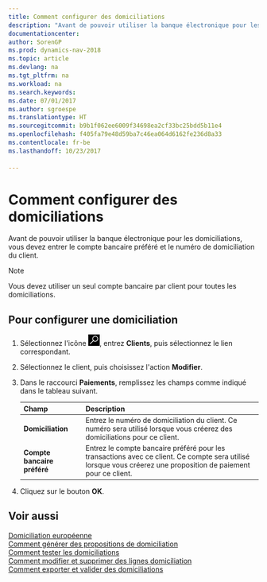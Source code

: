 ```yaml
---
title: Comment configurer des domiciliations
description: "Avant de pouvoir utiliser la banque électronique pour les domiciliations, vous devez entrer le compte bancaire préféré et le numéro de domiciliation du client."
documentationcenter: 
author: SorenGP
ms.prod: dynamics-nav-2018
ms.topic: article
ms.devlang: na
ms.tgt_pltfrm: na
ms.workload: na
ms.search.keywords: 
ms.date: 07/01/2017
ms.author: sgroespe
ms.translationtype: HT
ms.sourcegitcommit: b9b1f062ee6009f34698ea2cf33bc25bdd5b11e4
ms.openlocfilehash: f405fa79e48d59ba7c46ea064d6162fe236d8a33
ms.contentlocale: fr-be
ms.lasthandoff: 10/23/2017

---
```

# <a name="how-to-set-up-domiciliations"></a>Comment configurer des domiciliations
Avant de pouvoir utiliser la banque électronique pour les domiciliations, vous devez entrer le compte bancaire préféré et le numéro de domiciliation du client.  

> [!NOTE]  
>  Vous devez utiliser un seul compte bancaire par client pour toutes les domiciliations.  

## <a name="to-set-up-domiciliation"></a>Pour configurer une domiciliation  

1.  Sélectionnez l'icône ![Rechercher une page ou un état](../../media/ui-search/search_small.png "icône Rechercher une page ou un état"), entrez **Clients**, puis sélectionnez le lien correspondant.  
2.  Sélectionnez le client, puis choisissez l'action **Modifier**.  
3.  Dans le raccourci **Paiements**, remplissez les champs comme indiqué dans le tableau suivant.  

    |Champ|Description|  
    |---------------------------------|---------------------------------------|  
    |**Domiciliation**|Entrez le numéro de domiciliation du client. Ce numéro sera utilisé lorsque vous créerez des domiciliations pour ce client.|  
    |**Compte bancaire préféré**|Entrez le compte bancaire préféré pour les transactions avec ce client. Ce compte sera utilisé lorsque vous créerez une proposition de paiement pour ce client.|  

4.  Cliquez sur le bouton **OK**.  

## <a name="see-also"></a>Voir aussi  
 [Domiciliation européenne](direct-debit-using-domiciliation.md)   
 [Comment générer des propositions de domiciliation](how-to-generate-domiciliation-suggestions.md)   
 [Comment tester les domiciliations](how-to-test-domiciliations.md)   
 [Comment modifier et supprimer des lignes domiciliation](how-to-edit-and-delete-domiciliation-lines.md)   
 [Comment exporter et valider des domiciliations](how-to-export-and-post-domiciliations.md)

